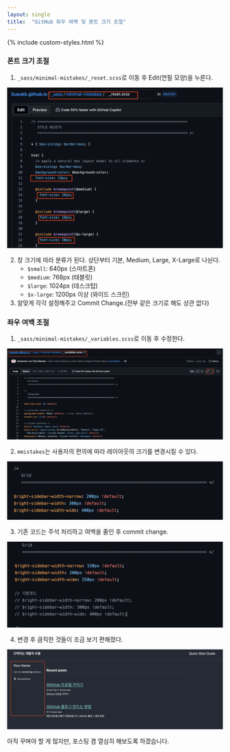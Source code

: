 ```yaml
---
layout: single
title:  "GitHub 좌우 여백 및 폰트 크기 조절"
---
```


{% include custom-styles.html %}

<h3 class="custom-heading">폰트 크기 조절</h3>
<div class="full-width-underline"></div>

1. `_sass/minimal-mistakes/_reset.scss`로 이동 후 Edit(연필 모양)을 누른다.

![Untitled](https://github.com/Eueukk/Eueukk.github.io/raw/master/_posts/2024-07-14-GitHubBlog%20Sidebar%26%20fontSize%20edit%20Img/Untitled.png)

2. 창 크기에 따라 분류가 된다. 상단부터 기본, Medium, Large, X-Large로 나뉜다.
    - `$small`: 640px (스마트폰)
    - `$medium`: 768px (태블릿)
    - `$large`: 1024px (데스크탑)
    - `$x-large`: 1200px 이상 (와이드 스크린)
3. 알맞게 각각 설정해주고 Commit Change.(전부 같은 크기로 해도 상관 없다)

<h3 class="custom-heading">좌우 여백 조절</h3>
<div class="full-width-underline"></div>

1. `_sass/minimal-mistakes/_variables.scss`로 이동 후 수정한다.

![Untitled](https://github.com/Eueukk/Eueukk.github.io/raw/master/_posts/2024-07-14-GitHubBlog%20Sidebar%26%20fontSize%20edit%20Img/Untitled%201.png)

2. `mmistakes`는 사용자의 편의에 따라 레이아웃의 크기를 변경시킬 수 있다.

![Untitled](https://github.com/Eueukk/Eueukk.github.io/raw/master/_posts/2024-07-14-GitHubBlog%20Sidebar%26%20fontSize%20edit%20Img/Untitled%202.png)

3. 기존 코드는 주석 처리하고 여백을 줄인 후 commit change.

![Untitled](https://github.com/Eueukk/Eueukk.github.io/raw/master/_posts/2024-07-14-GitHubBlog%20Sidebar%26%20fontSize%20edit%20Img/Untitled%203.png)

4. 변경 후 큼직한 것들이 조금 보기 편해졌다.

![Untitled](https://github.com/Eueukk/Eueukk.github.io/raw/master/_posts/2024-07-14-GitHubBlog%20Sidebar%26%20fontSize%20edit%20Img/Untitled%204.png)

아직 꾸며야 할 게 많지만, 포스팅 겸 열심히 해보도록 하겠습니다.
